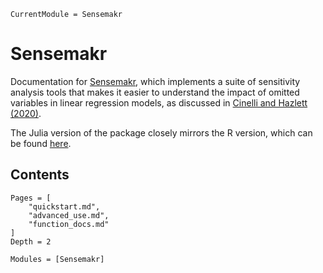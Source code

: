 ```@meta
CurrentModule = Sensemakr
```

# Sensemakr

Documentation for [Sensemakr](https://github.com/d2cml-ai/Sensemakr.jl), which implements a suite of sensitivity analysis tools that makes it easier to understand the impact of omitted variables in linear regression models, as discussed in [Cinelli and Hazlett (2020)](https://rss.onlinelibrary.wiley.com/doi/10.1111/rssb.12348).

The Julia version of the package closely mirrors the R version, which can be found [here](http://carloscinelli.com/sensemakr/).

## Contents

```@contents
Pages = [
    "quickstart.md",
    "advanced_use.md", 
    "function_docs.md"
]
Depth = 2
```

```@autodocs
Modules = [Sensemakr]
```
